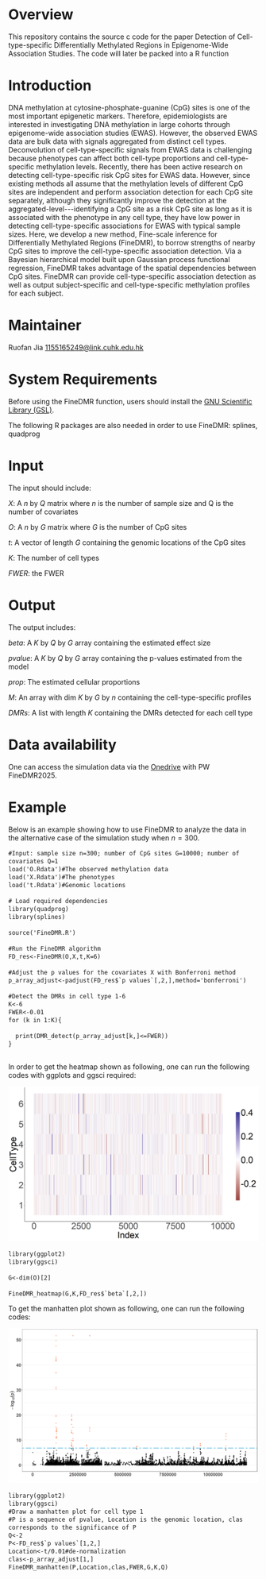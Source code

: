 # Overview

This repository contains the source c code for the paper Detection of Cell-type-specific Differentially Methylated Regions
in Epigenome-Wide Association Studies. The code will later be packed into a R function

# Introduction

DNA methylation at cytosine-phosphate-guanine (CpG) sites is one of the most important epigenetic markers. Therefore, epidemiologists are interested in investigating DNA methylation in large cohorts through epigenome-wide association studies (EWAS). However, the observed EWAS data are bulk data with signals aggregated from distinct cell types. Deconvolution of cell-type-specific signals from EWAS data is challenging because phenotypes can affect both cell-type proportions and cell-type-specific methylation levels. Recently, there has been active research on detecting cell-type-specific risk CpG sites for EWAS data. However, since existing methods all assume that the methylation levels of different CpG sites are independent and perform association detection for each CpG site separately, although they significantly improve the detection at the aggregated-level---identifying a CpG site as a risk CpG site as long as it is associated with the phenotype in any cell type, they have low power in detecting cell-type-specific associations for EWAS with typical sample sizes. Here, we develop a new method, Fine-scale inference for Differentially Methylated Regions (FineDMR), to borrow strengths of nearby CpG sites to improve the cell-type-specific association detection. Via a Bayesian hierarchical model built upon Gaussian process functional regression, FineDMR takes advantage of the spatial dependencies between CpG sites. FineDMR can provide cell-type-specific association detection as well as output subject-specific and cell-type-specific methylation profiles for each subject. 

# Maintainer

Ruofan Jia 1155165249@link.cuhk.edu.hk

# System Requirements

Before using the FineDMR function, users should install the [GNU Scientific Library (GSL)](https://www.gnu.org/software/gsl/). 

The following R packages are also needed in order to use FineDMR: splines, quadprog

# Input

The input should include:

$X$: A $n$ by $Q$ matrix where $n$ is the number of sample size and Q is the number of covariates

$O$: A $n$ by $G$ matrix where $G$ is the number of CpG sites

$t$: A vector of length $G$ containing the genomic locations of the CpG sites

$K$: The number of cell types

$FWER$: the FWER 

# Output

The output includes:

$beta$: A $K$ by $Q$ by $G$ array containing the estimated effect size

$pvalue$: A $K$ by $Q$ by $G$ array containing the p-values estimated from the model

$prop$: The estimated cellular proportions

$M$: An array with dim $K$ by $G$ by $n$ containing the cell-type-specific profiles 

$DMRs$: A list with length $K$ containing the DMRs detected for each cell type

# Data availability
One can access the simulation data via the [Onedrive](https://mycuhk-my.sharepoint.com/:f:/g/personal/1155165249_link_cuhk_edu_hk/EpoAC32GLP1Hm9lQNvxaCe8BzHwd5Si9N64tHmTOhdvQmA?e=gA6nrT) with PW FineDMR2025.

# Example

Below is an example showing how to use FineDMR to analyze the data in the alternative case of the simulation study when $n=300$.

```
#Input: sample size n=300; number of CpG sites G=10000; number of covariates Q=1
load('O.Rdata')#The observed methylation data
load('X.Rdata')#The phenotypes
load('t.Rdata')#Genomic locations

# Load required dependencies
library(quadprog)
library(splines)

source('FineDMR.R')

#Run the FineDMR algorithm
FD_res<-FineDMR(O,X,t,K=6) 

#Adjust the p values for the covariates X with Bonferroni method
p_array_adjust<-padjust(FD_res$`p values`[,2,],method='bonferroni')

#Detect the DMRs in cell type 1-6
K<-6
FWER<-0.01
for (k in 1:K){

  print(DMR_detect(p_array_adjust[k,]<=FWER))
}


```
In order to get the heatmap shown as following, one can run the following codes with ggplots and ggsci required:

 ![heatmap](https://github.com/JiaRuofan/Detection-of-Cell-type-specific-DMRs-in-EWAS/blob/main/simu_heatmap.png?raw=true)

```
library(ggplot2)
library(ggsci)

G<-dim(O)[2]

FineDMR_heatmap(G,K,FD_res$`beta`[,2,])

```
To get the manhatten plot shown as following, one can run the following codes:

 ![manhatten](https://github.com/JiaRuofan/Detection-of-Cell-type-specific-DMRs-in-EWAS/blob/main/simu_manhatten.png?raw=true)

```
library(ggplot2)
library(ggsci)
#Draw a manhatten plot for cell type 1
#P is a sequence of pvalue, Location is the genomic location, clas corresponds to the significance of P
Q<-2
P<-FD_res$`p values`[1,2,]
Location<-t/0.01#de-normalization
clas<-p_array_adjust[1,]
FineDMR_manhatten(P,Location,clas,FWER,G,K,Q)

```
